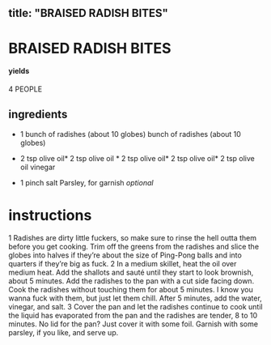 
	
title: "BRAISED RADISH BITES"
---
# BRAISED RADISH BITES
#### yields
4 PEOPLE
## ingredients
* 1 bunch of radishes (about 10 globes) bunch of radishes (about 10 globes)
* 2 tsp olive oil* 2 tsp olive oil * 2 tsp olive oil* 2 tsp olive oil* 2 tsp olive oil vinegar

* 1 pinch salt
Parsley, for garnish *optional*

# instructions
1 Radishes are dirty little fuckers, so make sure to rinse the hell outta them before you get cooking. Trim off the greens from the radishes and slice the globes into halves if they’re about the size of Ping-Pong balls and into quarters if they’re big as fuck.
2 In a medium skillet, heat the oil over medium heat. Add the shallots and sauté until they start to look brownish, about 5 minutes. Add the radishes to the pan with a cut side facing down. Cook the radishes without touching them for about 5 minutes. I know you wanna fuck with them, but just let them chill. After 5 minutes, add the water, vinegar, and salt.
3 Cover the pan and let the radishes continue to cook until the liquid has evaporated from the pan and the radishes are tender, 8 to 10 minutes. No lid for the pan? Just cover it with some foil. Garnish with some parsley, if you like, and serve up.
	

